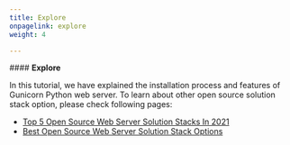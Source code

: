 ```yaml
---
title: Explore
onpagelink: explore
weight: 4

---
```


<a class="anchor" id="explore" name="explore"></a>#### **Explore**

In this tutorial, we have explained the installation process and features of Gunicorn Python web server. To learn about other open source solution stack option, please check following pages:

- [Top 5 Open Source Web Server Solution Stacks In 2021](https://blog.containerize.com/2021/01/08/top-5-open-source-web-server-solution-stacks-in-2021/)
- [Best Open Source Web Server Solution Stack Options](https://products.containerize.com/solution-stack/)
 